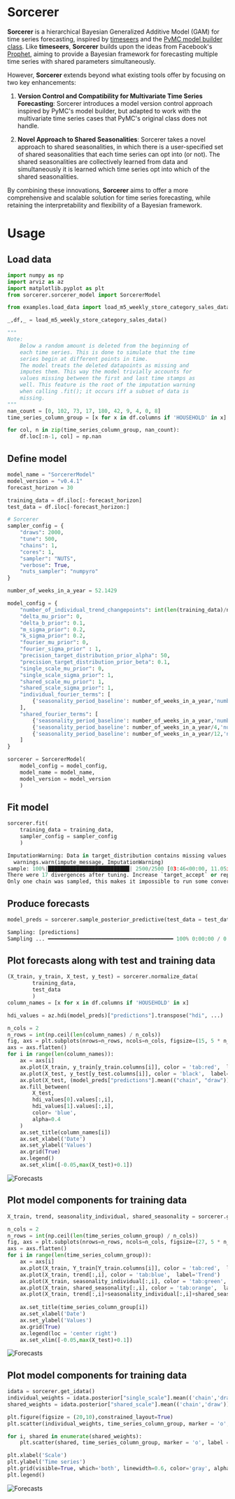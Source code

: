 # Sorcerer

**Sorcerer** is a hierarchical Bayesian Generalized Additive Model (GAM) for time series forecasting, inspired by [timeseers](https://github.com/MBrouns/timeseers) and the [PyMC model builder class](https://www.pymc.io/projects/examples/en/latest/howto/model_builder.html). Like **timeseers**, **Sorcerer** builds upon the ideas from Facebook's [Prophet](https://facebook.github.io/prophet/), aiming to provide a Bayesian framework for forecasting multiple time series with shared parameters simultaneously.

However, **Sorcerer** extends beyond what existing tools offer by focusing on two key enhancements:

1. **Version Control and Compatibility for Multivariate Time Series Forecasting**: Sorcerer introduces a model version control approach inspired by PyMC's model builder, but adapted to work with the multivariate time series cases that PyMC's original class does not handle.
   
2. **Novel Approach to Shared Seasonalities**: Sorcerer takes a novel approach to shared seasonalities, in which there is a user-specified set of shared seasonalities that each time series can opt into (or not). The shared seasonalities are collectively learned from data and simultaneously it is learned which time series opt into which of the shared seasonalities.

By combining these innovations, **Sorcerer** aims to offer a more comprehensive and scalable solution for time series forecasting, while retaining the interpretability and flexibility of a Bayesian framework.


# Usage

## Load data
```python
import numpy as np
import arviz as az
import matplotlib.pyplot as plt
from sorcerer.sorcerer_model import SorcererModel

from examples.load_data import load_m5_weekly_store_category_sales_data

_,df,_ = load_m5_weekly_store_category_sales_data()

"""
Note:
    Below a random amount is deleted from the beginning of
    each time series. This is done to simulate that the time
    series begin at different points in time.
    The model treats the deleted datapoints as missing and
    imputes them. This way the model trivially accounts for
    values missing between the first and last time stamps as
    well. This feature is the root of the imputation warning
    when calling .fit(); it occurs iff a subset of data is 
    missing.
"""
nan_count = [0, 102, 73, 17, 180, 42, 9, 4, 0, 8] 
time_series_column_group = [x for x in df.columns if 'HOUSEHOLD' in x]

for col, n in zip(time_series_column_group, nan_count):
    df.loc[:n-1, col] = np.nan

```

## Define model
```python
model_name = "SorcererModel"
model_version = "v0.4.1"
forecast_horizon = 30

training_data = df.iloc[:-forecast_horizon]
test_data = df.iloc[-forecast_horizon:]

# Sorcerer
sampler_config = {
    "draws": 2000,
    "tune": 500,
    "chains": 1,
    "cores": 1,
    "sampler": "NUTS",
    "verbose": True,
    "nuts_sampler": "numpyro"
}

number_of_weeks_in_a_year = 52.1429

model_config = {
    "number_of_individual_trend_changepoints": int(len(training_data)/number_of_weeks_in_a_year),
    "delta_mu_prior": 0,
    "delta_b_prior": 0.1,
    "m_sigma_prior": 0.2,
    "k_sigma_prior": 0.2,
    "fourier_mu_prior": 0,
    "fourier_sigma_prior" : 1,
    "precision_target_distribution_prior_alpha": 50,
    "precision_target_distribution_prior_beta": 0.1,
    "single_scale_mu_prior": 0,
    "single_scale_sigma_prior": 1,
    "shared_scale_mu_prior": 1,
    "shared_scale_sigma_prior": 1,
    "individual_fourier_terms": [
        {'seasonality_period_baseline': number_of_weeks_in_a_year,'number_of_fourier_components': 20}
    ],
    "shared_fourier_terms": [
        {'seasonality_period_baseline': number_of_weeks_in_a_year,'number_of_fourier_components': 10},
        {'seasonality_period_baseline': number_of_weeks_in_a_year/4,'number_of_fourier_components': 5},
        {'seasonality_period_baseline': number_of_weeks_in_a_year/12,'number_of_fourier_components': 1},
    ]
}

sorcerer = SorcererModel(
    model_config = model_config,
    model_name = model_name,
    model_version = model_version
    )
```

## Fit model
```python
sorcerer.fit(
    training_data = training_data,
    sampler_config = sampler_config
    )

```

```python
ImputationWarning: Data in target_distribution contains missing values and will be automatically imputed from the sampling distribution.
  warnings.warn(impute_message, ImputationWarning)
sample: 100%|██████████████████████████| 2500/2500 [03:46<00:00, 11.05it/s, 127 steps of size 2.75e-02. acc. prob=0.83]
There were 17 divergences after tuning. Increase `target_accept` or reparameterize.
Only one chain was sampled, this makes it impossible to run some convergence checks
```

## Produce forecasts
```python
model_preds = sorcerer.sample_posterior_predictive(test_data = test_data)
```

```python
Sampling: [predictions]
Sampling ... ━━━━━━━━━━━━━━━━━━━━━━━━━━━━━━━━━━━━━━━━ 100% 0:00:00 / 0:00:00
```

## Plot forecasts along with test and training data
```python
(X_train, y_train, X_test, y_test) = sorcerer.normalize_data(
        training_data,
        test_data
        )
column_names = [x for x in df.columns if 'HOUSEHOLD' in x]

hdi_values = az.hdi(model_preds)["predictions"].transpose("hdi", ...)

n_cols = 2
n_rows = int(np.ceil(len(column_names) / n_cols))
fig, axs = plt.subplots(nrows=n_rows, ncols=n_cols, figsize=(15, 5 * n_rows), constrained_layout=True)
axs = axs.flatten()
for i in range(len(column_names)):
    ax = axs[i]
    ax.plot(X_train, y_train[y_train.columns[i]], color = 'tab:red',  label='Training Data')
    ax.plot(X_test, y_test[y_test.columns[i]], color = 'black',  label='Test Data')
    ax.plot(X_test, (model_preds["predictions"].mean(("chain", "draw")).T)[i], color = 'tab:blue', label='Model')
    ax.fill_between(
        X_test,
        hdi_values[0].values[:,i],
        hdi_values[1].values[:,i],
        color= 'blue',
        alpha=0.4
    )
    ax.set_title(column_names[i])
    ax.set_xlabel('Date')
    ax.set_ylabel('Values')
    ax.grid(True)
    ax.legend()
    ax.set_xlim([-0.05,max(X_test)+0.1])

```

![Forecasts](examples/figures/forecast.png)

## Plot model components for training data
```python
X_train, trend, seasonality_individual, shared_seasonality = sorcerer.get_mean_model_components()

n_cols = 2
n_rows = int(np.ceil(len(time_series_column_group) / n_cols))
fig, axs = plt.subplots(nrows=n_rows, ncols=n_cols, figsize=(27, 5 * n_rows), constrained_layout=True)
axs = axs.flatten()
for i in range(len(time_series_column_group)):
    ax = axs[i]
    ax.plot(X_train, Y_train[Y_train.columns[i]], color = 'tab:red',  label='Training Data')
    ax.plot(X_train, trend[:,i], color = 'tab:blue',  label='Trend')
    ax.plot(X_train, seasonality_individual[:,i], color = 'tab:green',  label='Individual Seasonality')
    ax.plot(X_train, shared_seasonality[:,i], color = 'tab:orange',  label='Shared Seasonality')
    ax.plot(X_train, trend[:,i]+seasonality_individual[:,i]+shared_seasonality[:,i], color = 'black',  label='Complete Fit')
    
    ax.set_title(time_series_column_group[i])
    ax.set_xlabel('Date')
    ax.set_ylabel('Values')
    ax.grid(True)
    ax.legend(loc = 'center right')
    ax.set_xlim([-0.05,max(X_test)+0.1])
```
![Forecasts](examples/figures/model_components.png)

## Plot model components for training data
```python
idata = sorcerer.get_idata()
individual_weights = idata.posterior["single_scale"].mean(('chain','draw')).values
shared_weights = idata.posterior["shared_scale"].mean(('chain','draw')).values

plt.figure(figsize = (20,10),constrained_layout=True)
plt.scatter(individual_weights, time_series_column_group, marker = 'o', label = "Individual seasonality weights (period mixture)")

for i, shared in enumerate(shared_weights):
    plt.scatter(shared, time_series_column_group, marker = 'o', label = f"Shared seasonality weights (period {round(model_config['shared_fourier_terms'][i]['seasonality_period_baseline'],2)})")

plt.xlabel('Scale')
plt.ylabel('Time series')
plt.grid(visible=True, which='both', linewidth=0.6, color='gray', alpha=0.7)
plt.legend()
```
![Forecasts](examples/figures/weight_contributions.png)